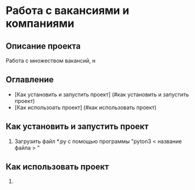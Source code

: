 # Работа с вакансиями и компаниями 
## Описание проекта
Работа с множеством вакансий, н
## Оглавление
- [Как установить и запустить проект] (#как установить и запустить проект)
- [Как использоать проект] (#как использовать проект)
## Как установить и запустить проект 
1. Загрузить файл *.py с помощью программы "pyton3 < название файла > " 
## Как использовать проект 
1. 
